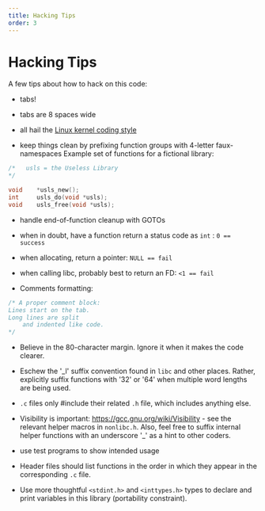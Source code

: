 ```yaml
---
title: Hacking Tips
order: 3
---
```


# Hacking Tips

A few tips about how to hack on this code:

-	tabs!
-	tabs are 8 spaces wide
-	all hail the [Linux kernel coding style](https://01.org/linuxgraphics/gfx-docs/drm/process/coding-style.html)

-	keep things clean by prefixing function groups with 4-letter faux-namespaces
	Example set of functions for a fictional library:

```c
/*	 usls = the Useless Library
*/

void	*usls_new();
int		usls_do(void *usls);
void	usls_free(void *usls);
```

-	handle end-of-function cleanup with GOTOs
-	when in doubt, have a function return a status code as `int` : `0 == success`
-	when allocating, return a pointer: `NULL == fail`
-	when calling libc, probably best to return an FD: `<1 == fail`

-	Comments formatting:

```c
/* A proper comment block:
Lines start on the tab.
Long lines are split
	and indented like code.
*/
```

-	Believe in the 80-character margin. Ignore it when it makes the code clearer.

-	Eschew the '_l' suffix convention found in `libc` and other places.
	Rather, explicitly suffix functions with '32' or '64' when multiple word
		lengths are being used.
-	`.c` files only #include their related `.h` file, which includes anything else.
-	Visibility is important: <https://gcc.gnu.org/wiki/Visibility> - see the
		relevant helper macros in `nonlibc.h`.
	Also, feel free to suffix internal helper functions with an underscore '_'
		as a hint to other coders.
-	use test programs to show intended usage
-	Header files should list functions in the order in which they appear in the
		corresponding `.c` file.
-	Use more thoughtful `<stdint.h>` and `<inttypes.h>` types to declare and
		print variables in this library (portability constraint).
